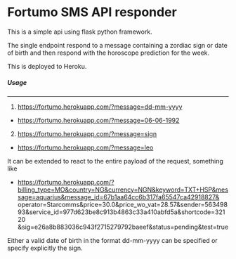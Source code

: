 Fortumo SMS API responder
========================
This is a simple api using flask python framework.

The single endpoint respond to a message containing a zordiac sign or date of birth and then respond with
the horoscope prediction for the week.

This is deployed to Heroku.

##### Usage
------------
1. https://fortumo.herokuapp.com/?message=dd-mm-yyyy
* https://fortumo.herokuapp.com/?message=06-06-1992
2. https://fortumo.herokuapp.com/?message=sign
* https://fortumo.herokuapp.com/?message=leo

It can be extended to react to the entire payload of the request, something like
* https://fortumo.herokuapp.com/?billing_type=MO&country=NG&currency=NGN&keyword=TXT+HSP&message=aquarius&message_id=67b1aa64cc6b317fa65547ca42918827&
operator=Starcomms&price=30.0&price_wo_vat=28.57&sender=56349893&service_id=977d623be8c913b4863c33a410abfd5a&shortcode=32120
&sig=e26a8b883036c943f2715279792baeef&status=pending&test=true

Either a valid date of birth in the format dd-mm-yyyy can be specified or specify explicitly the sign.
